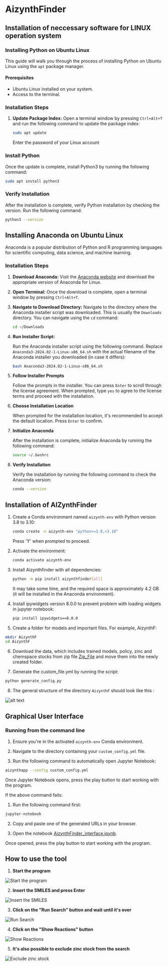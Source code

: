# AizynthFinder
## Installation  of neccessary software for LINUX operation system

### Installing Python on Ubuntu Linux

This guide will walk you through the process of installing Python on Ubuntu Linux using the `apt` package manager.

#### Prerequisites

- Ubuntu Linux installed on your system.
- Access to the terminal.

### Installation Steps

1. **Update Package Index:**
   Open a terminal window by pressing `Ctrl+Alt+T` and run the following command to update the package index:

   ```bash
   sudo apt update 
   ```
   Enter the password of your Linux account
### Install Python

Once the update is complete, install Python3 by running  the following command:
```bash
sudo apt install python3
```
### Verify Installation

After the installation is complete, verify Python installation by checking the version. Run the following command:

```bash
python3 --version
```

## Installing Anaconda on Ubuntu Linux

Anaconda is a popular distribution of Python and R programming languages for scientific computing, data science, and machine learning.

### Installation Steps

1. **Download Anaconda:**
   Visit the [Anaconda website](https://www.anaconda.com/products/distribution) and download the appropriate version of Anaconda for Linux.

2. **Open Terminal:**
   Once the download is complete, open a terminal window by pressing `Ctrl+Alt+T`.

3. **Navigate to Download Directory:**
   Navigate to the directory where the Anaconda installer script was downloaded. This is usually the `Downloads` directory. You can navigate using the `cd` command:

   ```bash
   cd ~/Downloads
   ```
4. **Run Installer Script:**

    Run the Anaconda installer script using the following command. Replace `Anaconda3-2024.02-1-Linux-x86_64.sh` with the actual filename of the Anaconda installer you downloaded (in case it differs):

    ```bash
    bash Anaconda3-2024.02-1-Linux-x86_64.sh
    ```

5. **Follow Installer Prompts**

    Follow the prompts in the installer. You can press `Enter` to scroll through the license agreement. When prompted, type `yes` to agree to the license terms and proceed with the installation.

6. **Choose Installation Location**

    When prompted for the installation location, it's recommended to accept the default location. Press `Enter` to confirm.

7. **Initialize Anaconda**

    After the installation is complete, initialize Anaconda by running the following command:

    ```bash
    source ~/.bashrc
    ```

8. **Verify Installation**

    Verify the installation by running the following command to check the Anaconda version:

    ```bash
    conda --version
    ```


## Installation of AIZynthFinder

1. Create a Conda environment named `aizynth-env` with Python version 3.8 to 3.10:

    ```bash
    conda create -n aizynth-env "python>=3.8,<3.10"
    ```
    Press 'Y' when prompted to proceed.

2. Activate the environment:

    ```bash
    conda activate aizynth-env
    ```

3. Install Aizynthfinder with all dependencies:

    ```bash
    python -m pip install aizynthfinder[all]
    ```

    It may take some time, and the required space is approximately 4.2 GB (it will be installed in the Anaconda environment).


4. Install ipywidgets version 8.0.0 to prevent problem with loading widgets in jupyter notebook:

    ```bash
    pip install ipywidgets==8.0.0
    ```

5. Create a folder for models and important files. For example, AizynthF:

```bash
mkdir AizynthF
cd AizynthF
```

6. Download the  data, which includes trained models, policy, zinc and chemspace  stocks from zip file [Zip_File](data.zip) and move them into the newly created folder.


7. Generate the custom_file.yml by running the script:
```bash
python generate_config.py
```
8. The general structure of the directory `AizynthF` should look like this :

![alt text](images/image-05.png)

## Graphical User Interface

### Running from the command line

1. Ensure you're in the activated `aizynth-env` Conda environment.

2. Navigate to the directory containing your `custom_config.yml` file.

3. Run the following command to automatically open Jupyter Notebook:

```bash
aizynthapp --config custom_config.yml
```
Once Jupyter Notebook opens, press the play button to start working with the program.

If the above command fails:

1. Run the following command first:

```bash
jupyter-notebook
```
2. Copy and paste one of the generated URLs in your browser.

3. Open the notebook [AizynthFinder_interface.ipynb](AizynthFinder_interface.ipynb).

Once opened, press the play button to start working with the program.

## How to use the tool
1. **Start the program**

![Start the program](images/image-0.png)

2. **Insert the SMILES and press Enter**

![Insert the SMILES](images/image-1.png)

3. **Click on the "Run Search" button and wait until it's over**

![Run Search](images/image-2.png)

4. **Click on the "Show Reactions" button**

![Show Reactions](images/image-3.png)

5. **It's also possible to exclude zinc stock from the search**

![Exclude zinc stock](images/image-4.png)

##